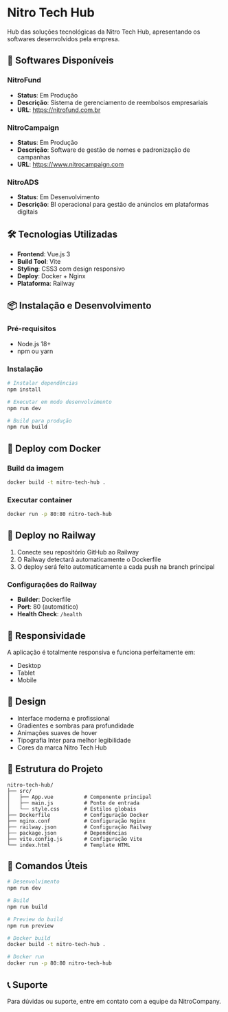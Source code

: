 # Nitro Tech Hub

Hub das soluções tecnológicas da Nitro Tech Hub, apresentando os softwares desenvolvidos pela empresa.

## 🚀 Softwares Disponíveis

### NitroFund
- **Status**: Em Produção
- **Descrição**: Sistema de gerenciamento de reembolsos empresariais
- **URL**: https://nitrofund.com.br

### NitroCampaign
- **Status**: Em Produção  
- **Descrição**: Software de gestão de nomes e padronização de campanhas
- **URL**: https://www.nitrocampaign.com

### NitroADS
- **Status**: Em Desenvolvimento
- **Descrição**: BI operacional para gestão de anúncios em plataformas digitais

## 🛠️ Tecnologias Utilizadas

- **Frontend**: Vue.js 3
- **Build Tool**: Vite
- **Styling**: CSS3 com design responsivo
- **Deploy**: Docker + Nginx
- **Plataforma**: Railway

## 📦 Instalação e Desenvolvimento

### Pré-requisitos
- Node.js 18+
- npm ou yarn

### Instalação
```bash
# Instalar dependências
npm install

# Executar em modo desenvolvimento
npm run dev

# Build para produção
npm run build
```

## 🐳 Deploy com Docker

### Build da imagem
```bash
docker build -t nitro-tech-hub .
```

### Executar container
```bash
docker run -p 80:80 nitro-tech-hub
```

## 🚂 Deploy no Railway

1. Conecte seu repositório GitHub ao Railway
2. O Railway detectará automaticamente o Dockerfile
3. O deploy será feito automaticamente a cada push na branch principal

### Configurações do Railway
- **Builder**: Dockerfile
- **Port**: 80 (automático)
- **Health Check**: `/health`

## 📱 Responsividade

A aplicação é totalmente responsiva e funciona perfeitamente em:
- Desktop
- Tablet
- Mobile

## 🎨 Design

- Interface moderna e profissional
- Gradientes e sombras para profundidade
- Animações suaves de hover
- Tipografia Inter para melhor legibilidade
- Cores da marca Nitro Tech Hub

## 📄 Estrutura do Projeto

```
nitro-tech-hub/
├── src/
│   ├── App.vue          # Componente principal
│   ├── main.js          # Ponto de entrada
│   └── style.css        # Estilos globais
├── Dockerfile           # Configuração Docker
├── nginx.conf           # Configuração Nginx
├── railway.json         # Configuração Railway
├── package.json         # Dependências
├── vite.config.js       # Configuração Vite
└── index.html           # Template HTML
```

## 🔧 Comandos Úteis

```bash
# Desenvolvimento
npm run dev

# Build
npm run build

# Preview do build
npm run preview

# Docker build
docker build -t nitro-tech-hub .

# Docker run
docker run -p 80:80 nitro-tech-hub
```

## 📞 Suporte

Para dúvidas ou suporte, entre em contato com a equipe da NitroCompany.
